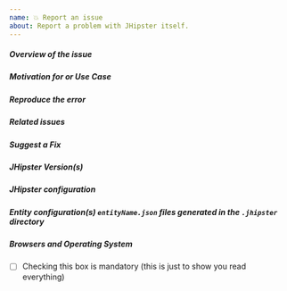 ```yaml
---
name: 💥 Report an issue
about: Report a problem with JHipster itself.
---
```


<!--
- Please follow the issue template below for bug reports.
- If you have a support request rather than a bug, please use [Stack Overflow](http://stackoverflow.com/questions/tagged/jhipster) with the JHipster tag.
- For bug reports it is mandatory to run the command `jhipster info` in your project's root folder, and paste the result here.
- Tickets opened without any of these pieces of information will be **closed** without any explanation.
-->

##### **Overview of the issue**

<!-- Explain the bug, if an error is being thrown a stack trace helps -->

##### **Motivation for or Use Case**

<!-- Explain why this is a bug for you -->

##### **Reproduce the error**

<!-- For bug reports, an unambiguous set of steps to reproduce the error -->

##### **Related issues**

<!-- Has a similar issue been reported before? Please search both closed & open issues -->

##### **Suggest a Fix**

<!-- If you can't fix the bug yourself, perhaps you can point to what might be
  causing the problem (line of code or commit) -->

##### **JHipster Version(s)**

<!--
Which version of JHipster are you using, is it a regression?
-->

##### **JHipster configuration**

<!--
To provide all information we need, you should run `jhipster info` in the project root folder, and
copy/paste the result here.
The `.yo-rc.json` file generated in the root folder is mandatory for bug reports. This will help us to replicate the scenario.
You should remove any sensitive information like the rememberMe key or the jwtSecretKey key.
---
If you have a JDL please wrap it in below structure
  <details>
  <summary>JDL definitions</summary>
  <pre>
     JDL content here
  </pre>
  </details>
-->


##### **Entity configuration(s) `entityName.json` files generated in the `.jhipster` directory**

<!--
If the error is during an entity creation or associated with a specific entity.
If you are using JDL, please share that configuration as well.
-->

##### **Browsers and Operating System**

<!-- What OS are you on? is this a problem with all browsers or only IE8? -->

-   [ ] Checking this box is mandatory (this is just to show you read everything)

<!-- Love JHipster? Please consider supporting our collective:
👉  https://opencollective.com/generator-jhipster/donate -->

